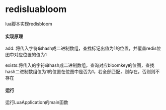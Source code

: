 # redisluabloom
lua脚本实现redisbloom

#### 实现原理

add: 将传入字符串hash成二进制数组，查找标记出值为1的位置，并覆盖redis位图中对应位置的值为1

exists:将传入的字符串hash成二进制数组，查询对应bloomkey的位图，查找hash二进制数组值为1的位置在位图中是否为1，若全部匹配，则存在，否则则不存在

#### 运行

运行LuaApplication的main函数
